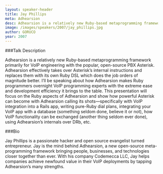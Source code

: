 ```yaml
---
layout: speaker-header
title: Jay Phillips
meta: Adhearsion
desc: Adhearsion is a relatively new Ruby-based metaprogramming framework primarily for VoIP engineering. This presentation will focus on the Ruby aspects of Adhearsion and show how powerful Asterisk can become with Adhearsion calling its shots.
image: /images/speakers/2007/jay_phillips.jpg
author: GORUCO
year: 2007
---
```


###Talk Description

Adhearsion is a relatively new Ruby-based metaprogramming framework primarily for VoIP engineering with the popular, open-source PBX Asterisk. Adhearsion effectively takes over Asterisk’s internal instructions and replaces them with its own Ruby DSL which does the job orders of magnitude better. I’ll be speaking about how Adhearsion makes Ruby programmers overnight VoIP programming experts with the extreme ease and development efficiency it brings to the table. This presentation will focus on the Ruby aspects of Adhearsion and show how powerful Asterisk can become with Adhearsion calling its shots—specifically with VoIP integration into a Rails app, writing pure-Ruby dial plans, integrating your VoIP app with a database (something seldom done, believe it or not), how VoIP functionality can be exchanged (another thing seldom ever done), using Adhearsion’s internals over DRb, etc.

###Bio

Jay Phillips is a passionate hacker and open source evangelist turned entrepreneur. Jay is the mind behind Adhearsion, a new open-source meta-programming framework bringing people, businesses, and technologies closer together than ever. With his company Codemecca LLC, Jay helps companies achieve newfound value in their VoIP deployments by tapping Adhearsion’s many strengths.



